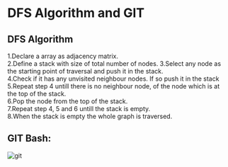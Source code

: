

# DFS Algorithm and GIT




## DFS Algorithm
1.Declare a array as adjacency matrix.  
2.Define a stack with size of total number of nodes.
3.Select any node as the starting point of traversal and push it in the stack.  
4.Check if it has any unvisited neighbour nodes. If so push it in the stack  
5.Repeat step 4 untill there is no neighbour node, of the node which is at the top of the stack.  
6.Pop the node from the top of the stack.  
7.Repeat step 4, 5 and 6 untill the stack is empty.  
8.When the stack is empty the whole graph is traversed.   
## GIT Bash:  


![git](https://github.com/AbrarShazid/spring/assets/137707705/bff2ff9b-4fe5-4a29-adb1-8454d9e19e14)
